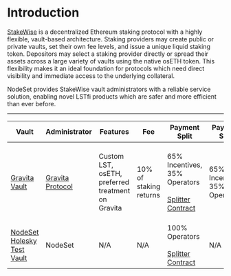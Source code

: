 # Introduction

[StakeWise](https://docs.stakewise.io/) is a decentralized Ethereum staking protocol with a highly flexible, vault-based architecture. Staking providers may create public or private vaults, set their own fee levels, and issue a unique liquid staking token. Depositors may select a staking provider directly or spread their assets across a large variety of vaults using the native osETH token. This flexibility makes it an ideal foundation for protocols which need direct visibility and immediate access to the underlying collateral.

NodeSet provides StakeWise vault administrators with a reliable service solution, enabling novel LSTfi products which are safer and more efficient than ever before.

***

<table><thead><tr><th>Vault</th><th>Administrator</th><th>Features</th><th width="120">Fee</th><th>Payment Split</th><th data-hidden>Payment Split</th><th data-hidden>Administrator</th><th data-hidden>Features</th><th data-hidden></th></tr></thead><tbody><tr><td><a href="https://app.stakewise.io/vault/mainnet/0xe2aeecc76839692aea35a8d119181b14ebf411c9">Gravita Vault</a></td><td><a href="http://gravitaprotocol.com">Gravita Protocol</a></td><td>Custom LST, osETH, preferred treatment on Gravita</td><td>10% of staking returns</td><td>65% Incentives, 35% Operators<br><br><a href="https://app.splits.org/accounts/0x6Cc15f76F76326aCe299Ad7b8fdf4693a96E05C1/?chainId=1">Splitter Contract</a></td><td>65% Incentives, 35% Operators</td><td>Gravita Protocol</td><td>Custom LST, osETH, 10% fees, preferred treatment on Gravita</td><td></td></tr><tr><td><a href="https://app.stakewise.io/vault/holesky/0x646f5285d195e08e309cf9a5adfdf68d6fcc51c4">NodeSet Holesky Test Vault</a></td><td>NodeSet</td><td>N/A</td><td>N/A</td><td>100% Operators<br><br><a href="https://app.splits.org/accounts/0xAefad0Baa37e1BAF14404bcc2c5E91e4B41c929B/?chainId=17000">Splitter Contract</a></td><td>N/A</td><td>NodeSet</td><td>N/A</td><td></td></tr></tbody></table>

